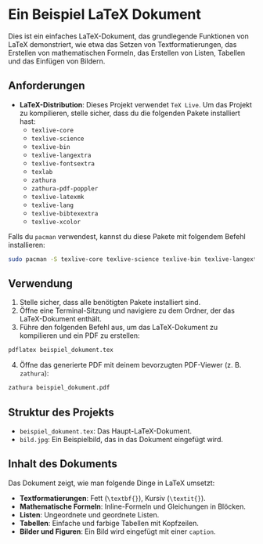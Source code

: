 # Ein Beispiel LaTeX Dokument

Dies ist ein einfaches LaTeX-Dokument, das grundlegende Funktionen von LaTeX demonstriert, wie etwa das Setzen von Textformatierungen, das Erstellen von mathematischen Formeln, das Erstellen von Listen, Tabellen und das Einfügen von Bildern.

## Anforderungen

- **LaTeX-Distribution**: Dieses Projekt verwendet `TeX Live`. Um das Projekt zu kompilieren, stelle sicher, dass du die folgenden Pakete installiert hast:
  - `texlive-core`
  - `texlive-science`
  - `texlive-bin`
  - `texlive-langextra`
  - `texlive-fontsextra`
  - `texlab`
  - `zathura`
  - `zathura-pdf-poppler`
  - `texlive-latexmk`
  - `texlive-lang`
  - `texlive-bibtexextra`
  - `texlive-xcolor`

Falls du `pacman` verwendest, kannst du diese Pakete mit folgendem Befehl installieren:

```bash
sudo pacman -S texlive-core texlive-science texlive-bin texlive-langextra texlive-fontsextra texlab zathura zathura-pdf-poppler texlive-latexmk texlive-lang texlive-bibtexextra texlive-xcolor
```

## Verwendung

1. Stelle sicher, dass alle benötigten Pakete installiert sind.
2. Öffne eine Terminal-Sitzung und navigiere zu dem Ordner, der das LaTeX-Dokument enthält.
3. Führe den folgenden Befehl aus, um das LaTeX-Dokument zu kompilieren und ein PDF zu erstellen:

```bash
pdflatex beispiel_dokument.tex
```

4. Öffne das generierte PDF mit deinem bevorzugten PDF-Viewer (z. B. `zathura`):

```bash
zathura beispiel_dokument.pdf
```

## Struktur des Projekts

- `beispiel_dokument.tex`: Das Haupt-LaTeX-Dokument.
- `bild.jpg`: Ein Beispielbild, das in das Dokument eingefügt wird.

## Inhalt des Dokuments

Das Dokument zeigt, wie man folgende Dinge in LaTeX umsetzt:

- **Textformatierungen**: Fett (`\textbf{}`), Kursiv (`\textit{}`).
- **Mathematische Formeln**: Inline-Formeln und Gleichungen in Blöcken.
- **Listen**: Ungeordnete und geordnete Listen.
- **Tabellen**: Einfache und farbige Tabellen mit Kopfzeilen.
- **Bilder und Figuren**: Ein Bild wird eingefügt mit einer `caption`.
